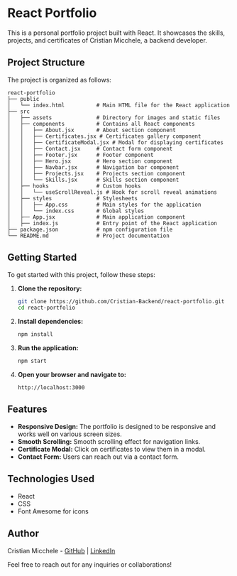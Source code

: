 # React Portfolio

This is a personal portfolio project built with React. It showcases the skills, projects, and certificates of Cristian Micchele, a backend developer.

## Project Structure

The project is organized as follows:

```
react-portfolio
├── public
│   └── index.html          # Main HTML file for the React application
├── src
│   ├── assets              # Directory for images and static files
│   ├── components          # Contains all React components
│   │   ├── About.jsx       # About section component
│   │   ├── Certificates.jsx # Certificates gallery component
│   │   ├── CertificateModal.jsx # Modal for displaying certificates
│   │   ├── Contact.jsx     # Contact form component
│   │   ├── Footer.jsx      # Footer component
│   │   ├── Hero.jsx        # Hero section component
│   │   ├── Navbar.jsx      # Navigation bar component
│   │   ├── Projects.jsx    # Projects section component
│   │   └── Skills.jsx      # Skills section component
│   ├── hooks               # Custom hooks
│   │   └── useScrollReveal.js # Hook for scroll reveal animations
│   ├── styles              # Stylesheets
│   │   ├── App.css         # Main styles for the application
│   │   └── index.css       # Global styles
│   ├── App.jsx             # Main application component
│   ├── index.js            # Entry point of the React application
├── package.json            # npm configuration file
└── README.md               # Project documentation
```

## Getting Started

To get started with this project, follow these steps:

1. **Clone the repository:**
   ```bash
   git clone https://github.com/Cristian-Backend/react-portfolio.git
   cd react-portfolio
   ```

2. **Install dependencies:**
   ```bash
   npm install
   ```

3. **Run the application:**
   ```bash
   npm start
   ```

4. **Open your browser and navigate to:**
   ```
   http://localhost:3000
   ```

## Features

- **Responsive Design:** The portfolio is designed to be responsive and works well on various screen sizes.
- **Smooth Scrolling:** Smooth scrolling effect for navigation links.
- **Certificate Modal:** Click on certificates to view them in a modal.
- **Contact Form:** Users can reach out via a contact form.

## Technologies Used

- React
- CSS
- Font Awesome for icons

## Author

Cristian Micchele - [GitHub](https://github.com/Cristian-Backend) | [LinkedIn](https://www.linkedin.com/in/cristian-micchele-1445a92b5/) 

Feel free to reach out for any inquiries or collaborations!